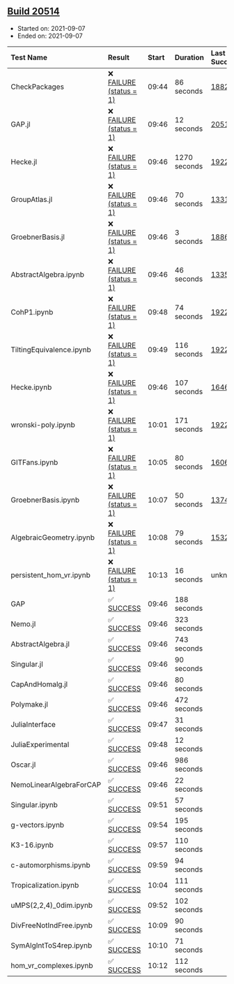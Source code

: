 ## [Build 20514](https://oscarci.mathematik.uni-kl.de/job/oscar/20514/)

* Started on: 2021-09-07
* Ended on: 2021-09-07

| Test Name    | Result | Start | Duration | Last Success | First Failure |
|:-------------|:-------|:------|:---------|:-------------|:--------------|
| CheckPackages | ❌ [FAILURE (status = 1)](https://oscarci.mathematik.uni-kl.de/job/oscar/20514/artifact/logs/build-20514/CheckPackages.log) | 09:44 | 86 seconds | [18822](https://oscarci.mathematik.uni-kl.de/job/oscar/18822/) | [18823](https://oscarci.mathematik.uni-kl.de/job/oscar/18823/) |
| GAP.jl | ❌ [FAILURE (status = 1)](https://oscarci.mathematik.uni-kl.de/job/oscar/20514/artifact/logs/build-20514/GAP.jl.log) | 09:46 | 12 seconds | [20513](https://oscarci.mathematik.uni-kl.de/job/oscar/20513/) | [20514](https://oscarci.mathematik.uni-kl.de/job/oscar/20514/) |
| Hecke.jl | ❌ [FAILURE (status = 1)](https://oscarci.mathematik.uni-kl.de/job/oscar/20514/artifact/logs/build-20514/Hecke.jl.log) | 09:46 | 1270 seconds | [19222](https://oscarci.mathematik.uni-kl.de/job/oscar/19222/) | [20152](https://oscarci.mathematik.uni-kl.de/job/oscar/20152/) |
| GroupAtlas.jl | ❌ [FAILURE (status = 1)](https://oscarci.mathematik.uni-kl.de/job/oscar/20514/artifact/logs/build-20514/GroupAtlas.jl.log) | 09:46 | 70 seconds | [13311](https://oscarci.mathematik.uni-kl.de/job/oscar/13311/) | [13312](https://oscarci.mathematik.uni-kl.de/job/oscar/13312/) |
| GroebnerBasis.jl | ❌ [FAILURE (status = 1)](https://oscarci.mathematik.uni-kl.de/job/oscar/20514/artifact/logs/build-20514/GroebnerBasis.jl.log) | 09:46 | 3 seconds | [18864](https://oscarci.mathematik.uni-kl.de/job/oscar/18864/) | [18865](https://oscarci.mathematik.uni-kl.de/job/oscar/18865/) |
| AbstractAlgebra.ipynb | ❌ [FAILURE (status = 1)](https://oscarci.mathematik.uni-kl.de/job/oscar/20514/artifact/logs/build-20514/AbstractAlgebra.ipynb.log) | 09:46 | 46 seconds | [13355](https://oscarci.mathematik.uni-kl.de/job/oscar/13355/) | [13356](https://oscarci.mathematik.uni-kl.de/job/oscar/13356/) |
| CohP1.ipynb | ❌ [FAILURE (status = 1)](https://oscarci.mathematik.uni-kl.de/job/oscar/20514/artifact/logs/build-20514/CohP1.ipynb.log) | 09:48 | 74 seconds | [19222](https://oscarci.mathematik.uni-kl.de/job/oscar/19222/) | [20152](https://oscarci.mathematik.uni-kl.de/job/oscar/20152/) |
| TiltingEquivalence.ipynb | ❌ [FAILURE (status = 1)](https://oscarci.mathematik.uni-kl.de/job/oscar/20514/artifact/logs/build-20514/TiltingEquivalence.ipynb.log) | 09:49 | 116 seconds | [19222](https://oscarci.mathematik.uni-kl.de/job/oscar/19222/) | [20152](https://oscarci.mathematik.uni-kl.de/job/oscar/20152/) |
| Hecke.ipynb | ❌ [FAILURE (status = 1)](https://oscarci.mathematik.uni-kl.de/job/oscar/20514/artifact/logs/build-20514/Hecke.ipynb.log) | 09:46 | 107 seconds | [16463](https://oscarci.mathematik.uni-kl.de/job/oscar/16463/) | [16464](https://oscarci.mathematik.uni-kl.de/job/oscar/16464/) |
| wronski-poly.ipynb | ❌ [FAILURE (status = 1)](https://oscarci.mathematik.uni-kl.de/job/oscar/20514/artifact/logs/build-20514/wronski-poly.ipynb.log) | 10:01 | 171 seconds | [19222](https://oscarci.mathematik.uni-kl.de/job/oscar/19222/) | [20152](https://oscarci.mathematik.uni-kl.de/job/oscar/20152/) |
| GITFans.ipynb | ❌ [FAILURE (status = 1)](https://oscarci.mathematik.uni-kl.de/job/oscar/20514/artifact/logs/build-20514/GITFans.ipynb.log) | 10:05 | 80 seconds | [16068](https://oscarci.mathematik.uni-kl.de/job/oscar/16068/) | [16069](https://oscarci.mathematik.uni-kl.de/job/oscar/16069/) |
| GroebnerBasis.ipynb | ❌ [FAILURE (status = 1)](https://oscarci.mathematik.uni-kl.de/job/oscar/20514/artifact/logs/build-20514/GroebnerBasis.ipynb.log) | 10:07 | 50 seconds | [13748](https://oscarci.mathematik.uni-kl.de/job/oscar/13748/) | [13749](https://oscarci.mathematik.uni-kl.de/job/oscar/13749/) |
| AlgebraicGeometry.ipynb | ❌ [FAILURE (status = 1)](https://oscarci.mathematik.uni-kl.de/job/oscar/20514/artifact/logs/build-20514/AlgebraicGeometry.ipynb.log) | 10:08 | 79 seconds | [15322](https://oscarci.mathematik.uni-kl.de/job/oscar/15322/) | [15323](https://oscarci.mathematik.uni-kl.de/job/oscar/15323/) |
| persistent_hom_vr.ipynb | ❌ [FAILURE (status = 1)](https://oscarci.mathematik.uni-kl.de/job/oscar/20514/artifact/logs/build-20514/persistent_hom_vr.ipynb.log) | 10:13 | 16 seconds | unknown | unknown |
| GAP | ✅ [SUCCESS](https://oscarci.mathematik.uni-kl.de/job/oscar/20514/artifact/logs/build-20514/GAP.log) | 09:46 | 188 seconds |  |  |
| Nemo.jl | ✅ [SUCCESS](https://oscarci.mathematik.uni-kl.de/job/oscar/20514/artifact/logs/build-20514/Nemo.jl.log) | 09:46 | 323 seconds |  |  |
| AbstractAlgebra.jl | ✅ [SUCCESS](https://oscarci.mathematik.uni-kl.de/job/oscar/20514/artifact/logs/build-20514/AbstractAlgebra.jl.log) | 09:46 | 743 seconds |  |  |
| Singular.jl | ✅ [SUCCESS](https://oscarci.mathematik.uni-kl.de/job/oscar/20514/artifact/logs/build-20514/Singular.jl.log) | 09:46 | 90 seconds |  |  |
| CapAndHomalg.jl | ✅ [SUCCESS](https://oscarci.mathematik.uni-kl.de/job/oscar/20514/artifact/logs/build-20514/CapAndHomalg.jl.log) | 09:46 | 80 seconds |  |  |
| Polymake.jl | ✅ [SUCCESS](https://oscarci.mathematik.uni-kl.de/job/oscar/20514/artifact/logs/build-20514/Polymake.jl.log) | 09:46 | 472 seconds |  |  |
| JuliaInterface | ✅ [SUCCESS](https://oscarci.mathematik.uni-kl.de/job/oscar/20514/artifact/logs/build-20514/JuliaInterface.log) | 09:47 | 31 seconds |  |  |
| JuliaExperimental | ✅ [SUCCESS](https://oscarci.mathematik.uni-kl.de/job/oscar/20514/artifact/logs/build-20514/JuliaExperimental.log) | 09:48 | 12 seconds |  |  |
| Oscar.jl | ✅ [SUCCESS](https://oscarci.mathematik.uni-kl.de/job/oscar/20514/artifact/logs/build-20514/Oscar.jl.log) | 09:46 | 986 seconds |  |  |
| NemoLinearAlgebraForCAP | ✅ [SUCCESS](https://oscarci.mathematik.uni-kl.de/job/oscar/20514/artifact/logs/build-20514/NemoLinearAlgebraForCAP.log) | 09:46 | 22 seconds |  |  |
| Singular.ipynb | ✅ [SUCCESS](https://oscarci.mathematik.uni-kl.de/job/oscar/20514/artifact/logs/build-20514/Singular.ipynb.log) | 09:51 | 57 seconds |  |  |
| g-vectors.ipynb | ✅ [SUCCESS](https://oscarci.mathematik.uni-kl.de/job/oscar/20514/artifact/logs/build-20514/g-vectors.ipynb.log) | 09:54 | 195 seconds |  |  |
| K3-16.ipynb | ✅ [SUCCESS](https://oscarci.mathematik.uni-kl.de/job/oscar/20514/artifact/logs/build-20514/K3-16.ipynb.log) | 09:57 | 110 seconds |  |  |
| c-automorphisms.ipynb | ✅ [SUCCESS](https://oscarci.mathematik.uni-kl.de/job/oscar/20514/artifact/logs/build-20514/c-automorphisms.ipynb.log) | 09:59 | 94 seconds |  |  |
| Tropicalization.ipynb | ✅ [SUCCESS](https://oscarci.mathematik.uni-kl.de/job/oscar/20514/artifact/logs/build-20514/Tropicalization.ipynb.log) | 10:04 | 111 seconds |  |  |
| uMPS(2,2,4)_0dim.ipynb | ✅ [SUCCESS](https://oscarci.mathematik.uni-kl.de/job/oscar/20514/artifact/logs/build-20514/uMPS-2-2-4-_0dim.ipynb.log) | 09:52 | 102 seconds |  |  |
| DivFreeNotIndFree.ipynb | ✅ [SUCCESS](https://oscarci.mathematik.uni-kl.de/job/oscar/20514/artifact/logs/build-20514/DivFreeNotIndFree.ipynb.log) | 10:09 | 90 seconds |  |  |
| SymAlgIntToS4rep.ipynb | ✅ [SUCCESS](https://oscarci.mathematik.uni-kl.de/job/oscar/20514/artifact/logs/build-20514/SymAlgIntToS4rep.ipynb.log) | 10:10 | 71 seconds |  |  |
| hom_vr_complexes.ipynb | ✅ [SUCCESS](https://oscarci.mathematik.uni-kl.de/job/oscar/20514/artifact/logs/build-20514/hom_vr_complexes.ipynb.log) | 10:12 | 112 seconds |  |  |

